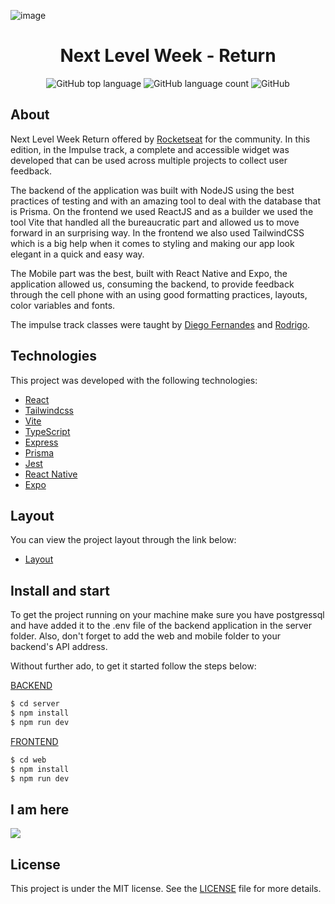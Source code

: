 ![image](https://user-images.githubusercontent.com/71537090/167278997-56d6c6a9-e477-4910-b512-23feb2fff54f.png)

<h1 align="center">Next Level Week - Return</h1>

<p align="center" margin-top="25px" >
  <img alt="GitHub top language" src="https://img.shields.io/github/languages/top/julesnegri/nlw-return?color=orange">

  <img alt="GitHub language count" src="	https://img.shields.io/github/license/julesnegri/nlw-return?color=orange">

  <img alt="GitHub" src="https://img.shields.io/github/license/julesnegri/nlw-return?color=orange">
</p>

## About

Next Level Week Return offered by [Rocketseat](https://rocketseat.com.br) for the community. In this edition, in the Impulse track, a complete and accessible widget was developed that can be used across multiple projects to collect user feedback.

The backend of the application was built with NodeJS using the best practices of testing and with an amazing tool to deal with the database that is Prisma.
On the frontend we used ReactJS and as a builder we used the tool Vite that handled all the bureaucratic part and allowed us to move forward in an
surprising way. In the frontend we also used TailwindCSS which is a big help when it comes to styling and making our app look elegant in a quick and easy way.

The Mobile part was the best, built with React Native and Expo, the application allowed us, consuming the backend, to provide feedback through the cell phone with an 
using good formatting practices, layouts, color variables and fonts.

The impulse track classes were taught by [Diego Fernandes](https://github.com/diego3g) and [Rodrigo](https://github.com/rodrigorgtic).

## Technologies

This project was developed with the following technologies:

- [React](https://reactjs.org)
- [Tailwindcss](https://tailwindcss.com)
- [Vite](https://vitejs.dev)
- [TypeScript](https://www.typescriptlang.org)
- [Express](https://expressjs.com/pt-br)
- [Prisma](https://www.prisma.io)
- [Jest](https://jestjs.io)
- [React Native](https://reactnative.dev/)
- [Expo](https://expo.dev/)

## Layout

You can view the project layout through the link below:

- [Layout](https://www.figma.com/community/file/1102912516166573468/Feedback-Widget)

## Install and start

To get the project running on your machine make sure you have postgressql and have added it to the .env file of the backend application in the server folder.
Also, don't forget to add the web and mobile folder to your backend's API address.

Without further ado, to get it started follow the steps below:

[BACKEND](https://github.com/julesnegri/nlw-return/tree/main/server)
```sh
$ cd server
$ npm install
$ npm run dev
```

[FRONTEND](https://github.com/julesnegri/nlw-return/tree/main/web)
```sh
$ cd web
$ npm install
$ npm run dev
```

<!--
[MOBILE](https://github.com/viniciusanchieta/nlw-return/tree/main/mobile)
```sh
$ cd mobile
$ npm install
$ npm run start

# After that scan the QR code in your Expo application 
```
-->
## I am here

<a href="https://www.linkedin.com/in/julesnegri/" target="_blank"><img src="https://img.shields.io/badge/-LinkedIn-%230077B5?style=for-the-badge&logo=linkedin&logoColor=white" target="_blank"></a>

## License

This project is under the MIT license. See the [LICENSE](LICENSE) file for more details.
